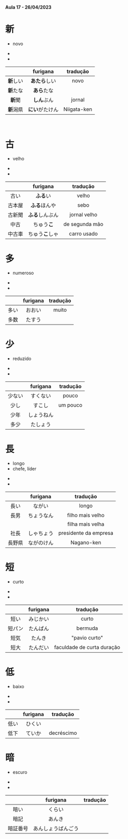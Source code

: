 #### Aula 17 - 26/04/2023


# 新
- novo

<ul><li></li><li></li></ul>

|  | furigana | tradução |
|:---:|:---:|:---:|
| **新**しい | **あたら**しい | novo |
| **新**たな | **あら**たな |  |
| **新**聞 | **しん**ぶん | jornal |
| **新**潟県 | **にい**がたけん | Niigata-ken |

<br>


# 古
- velho

<ul><li></li><li></li></ul>

|  | furigana | tradução |
|:---:|:---:|:---:|
| 古い | **ふる**い | velho |
| 古本屋 | **ふる**ほんや | sebo |
| 古新聞 | **ふる**しんぶん | jornal velho |
| 中古 | ちゅう**こ** | de segunda mão |
| 中古車 | ちゅう**こ**しゃ | carro usado |


# 多
- numeroso

<ul><li></li><li></li></ul>

|  | furigana | tradução |
|:---:|:---:|:---:|
| 多い | おおい | muito |
| 多数 | たすう |  |


# 少
- reduzido

<ul><li></li><li></li></ul>

|  | furigana | tradução |
|:---:|:---:|:---:|
| 少ない | すくない | pouco |
|少し | すこし | um pouco |
| 少年 | しょうねん |  |
| 多少 | たしょう |  |


# 長
- longo
- chefe, líder

<ul><li></li><li></li></ul>

|  | furigana | tradução |
|:---:|:---:|:---:|
| 長い | ながい | longo |
| 長男 | ちょうなん | filho mais velho |
|  |  | filha mais velha |      
| 社長 | しゃちょう | presidente da empresa |
| 長野県 | ながのけん | Nagano-ken |


# 短
- curto

<ul><li></li><li></li></ul>

|  | furigana | tradução |
|:---:|:---:|:---:|
| 短い | みじかい | curto |
| 短パン | たんぱん | bermuda |
| 短気 | たんき | "pavio curto" |
| 短大 | たんだい | faculdade de curta duração |


# 低
- baixo

<ul><li></li><li></li></ul>

|  | furigana | tradução |
|:---:|:---:|:---:|
| 低い | ひくい |  |
| 低下 | ていか | decréscimo |


# 暗
- escuro

<ul><li></li><li></li></ul>

|  | furigana | tradução |
|:---:|:---:|:---:|
| 暗い | くらい |  |
| 暗記 | あんき |  |
| 暗証番号 | あんしょうばんごう |  |